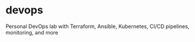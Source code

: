 # devops
Personal DevOps lab with Terraform, Ansible, Kubernetes, CI/CD pipelines, monitoring, and more
